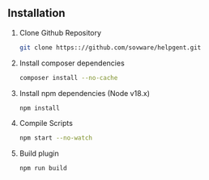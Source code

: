 ## Installation

1. Clone Github Repository

   ```sh
   git clone https:://github.com/sovware/helpgent.git
   ```

2. Install composer dependencies
   ```sh
   composer install --no-cache
   ```

3. Install npm dependencies (Node v18.x)
   ```sh
   npm install
   ```

4. Compile Scripts
   ```sh
   npm start --no-watch
   ```

4. Build plugin
   ```sh
   npm run build
   ```